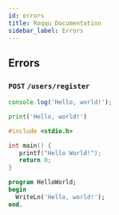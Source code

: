 ```yaml
---
id: errors
title: Roqqu Documentation
sidebar_label: Errors
---
```


## Errors
### `POST`  `/users/register`
<!--DOCUSAURUS_CODE_TABS-->
<!--Javascript-->
```js
console.log('Hello, world!');
```
<!--PHP-->
```py
print('Hello, world!')
```

<!--Curl-->
```C
#include <stdio.h>

int main() {
   printf("Hello World!");
   return 0;
}
```

<!--C#-->
```Pascal
program HelloWorld;
begin
  WriteLn('Hello, world!');
end.
```

<!--END_DOCUSAURUS_CODE_TABS-->